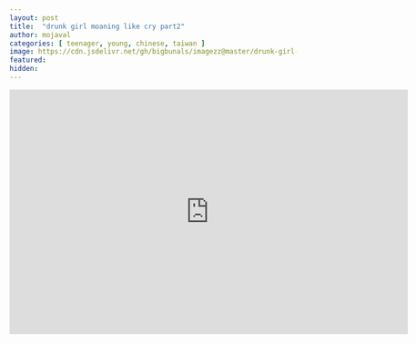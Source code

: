 ```yaml
---
layout: post
title:  "drunk girl moaning like cry part2"
author: mojaval
categories: [ teenager, young, chinese, taiwan ]
image: https://cdn.jsdelivr.net/gh/bigbunals/imagezz@master/drunk-girl-moaning-like-cry-part2___44e922f5ef9d0772cc76af28e0ed10cd4ccd5401.mp4.jpg
featured: 
hidden: 
---
```


<iframe src="https://openload.co/embed/RBz29ax5PsI/drunk-girl-moaning-like-cry-part2___44e922f5ef9d0772cc76af28e0ed10cd4ccd5401.mp4" scrolling="no" frameborder="0" width="700" height="430" allowfullscreen="true" webkitallowfullscreen="true" mozallowfullscreen="true"></iframe>